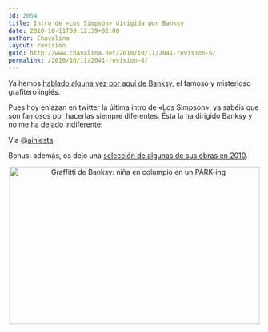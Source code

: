 ```yaml
---
id: 2054
title: Intro de «Los Simpson» dirigida por Banksy
date: 2010-10-11T09:12:39+02:00
author: Chavalina
layout: revision
guid: http://www.chavalina.net/2010/10/11/2041-revision-6/
permalink: /2010/10/11/2041-revision-6/
---
```

Ya hemos [hablado alguna vez por aquí de Banksy](http://www.chavalina.net/2005/06/25/post-502/), el famoso y misterioso grafitero inglés.

<p style="text-align: left;">
  Pues hoy enlazan en twitter la última intro de «Los Simpson», ya sabéis que son famosos por hacerlas siempre diferentes. Ésta la ha dirigido Banksy y no me ha dejado indiferente:
</p>

<p style="text-align: center;">
</p>

<p style="text-align: left;">
  Via @<a href="http://twitter.com/ainiesta/status/27012287918">ainiesta</a>.
</p>

Bonus: además, os dejo una <a href="http://www.mymodernmet.com/profiles/blogs/top-12-banksy-pieces-of-2010" target="_blank">selección de algunas de sus obras en 2010</a>.

<p style="text-align: center;">
  <img class="size-large wp-image-2048  aligncenter" title="BanksyTop1020105" src="http://www.chavalina.net/imagenes/2010/10/BanksyTop1020105-500x314.jpg" alt="Graffitti de Banksy: niña en columpio en un PARK-ing" width="500" height="314" srcset="http://www.chavalina.net/imagenes/2010/10/BanksyTop1020105-500x314.jpg 500w, http://www.chavalina.net/imagenes/2010/10/BanksyTop1020105-300x188.jpg 300w, http://www.chavalina.net/imagenes/2010/10/BanksyTop1020105.jpg 721w" sizes="(max-width: 500px) 100vw, 500px" />
</p>